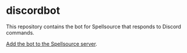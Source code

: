 # discordbot

This repository contains the bot for Spellsource that responds to Discord commands.

[Add the bot to the Spellsource server](https://discord.com/oauth2/authorize?client_id=706967366281461870&scope=bot&permissions=3072).